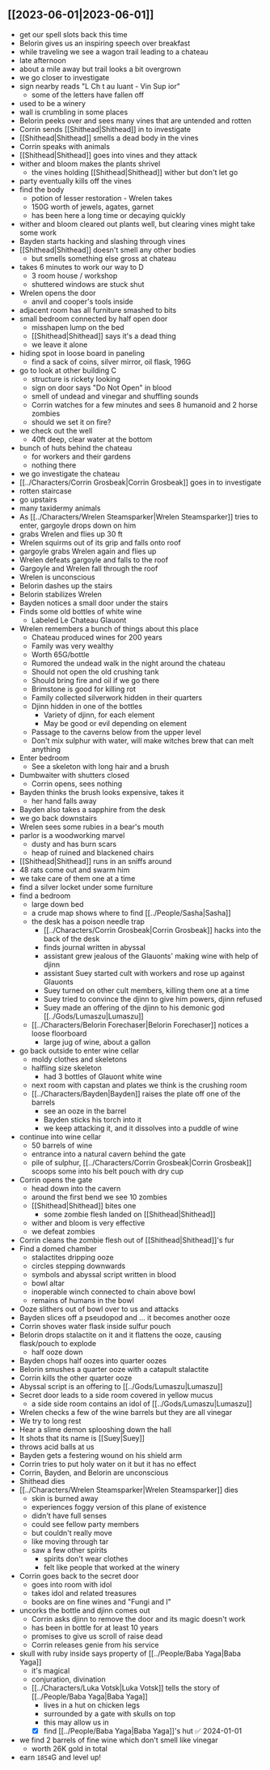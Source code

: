 ## [[2023-06-01|2023-06-01]]
- get our spell slots back this time
- Belorin gives us an inspiring speech over breakfast
- while traveling we see a wagon trail leading to a chateau
- late afternoon
- about a mile away but trail looks a bit overgrown
- we go closer to investigate
- sign nearby reads "L Ch t au luant - Vin Sup ior"
	- some of the letters have fallen off
- used to be a winery
- wall is crumbling in some places
- Belorin peeks over and sees many vines that are untended and rotten
- Corrin sends [[Shithead|Shithead]] in to investigate
- [[Shithead|Shithead]] smells a dead body in the vines
- Corrin speaks with animals
- [[Shithead|Shithead]] goes into vines and they attack
- wither and bloom makes the plants shrivel
	- the vines holding [[Shithead|Shithead]] wither but don't let go
- party eventually kills off the vines
- find the body
	- potion of lesser restoration - Wrelen takes
	- 150G worth of jewels, agates, garnet
	- has been here a long time or decaying quickly
- wither and bloom cleared out plants well, but clearing vines might take some work
- Bayden starts hacking and slashing through vines
- [[Shithead|Shithead]] doesn't smell any other bodies
	- but smells something else gross at chateau
- takes 6 minutes to work our way to D
	- 3 room house / workshop
	- shuttered windows are stuck shut
- Wrelen opens the door
	- anvil and cooper's tools inside
- adjacent room has all furniture smashed to bits
- small bedroom connected by half open door
	- misshapen lump on the bed
	- [[Shithead|Shithead]] says it's a dead thing
	- we leave it alone
- hiding spot in loose board in paneling
	- find a sack of coins, silver mirror, oil flask, 196G
- go to look at other building C
	- structure is rickety looking
	- sign on door says "Do Not Open" in blood
	- smell of undead and vinegar and shuffling sounds
	- Corrin watches for a few minutes and sees 8 humanoid and 2 horse zombies
	- should we set it on fire?
- we check out the well
	- 40ft deep, clear water at the bottom
- bunch of huts behind the chateau
	- for workers and their gardens
	- nothing there
- we go investigate the chateau
- [[../Characters/Corrin Grosbeak|Corrin Grosbeak]] goes in to investigate
- rotten staircase
- go upstairs
- many taxidermy animals
- As [[../Characters/Wrelen Steamsparker|Wrelen Steamsparker]] tries to enter, gargoyle drops down on him
- grabs Wrelen and flies up 30 ft
- Wrelen squirms out of its grip and falls onto roof
- gargoyle grabs Wrelen again and flies up
- Wrelen defeats gargoyle and falls to the roof
- Gargoyle and Wrelen fall through the roof
- Wrelen is unconscious
- Belorin dashes up the stairs
- Belorin stabilizes Wrelen
- Bayden notices a small door under the stairs
- Finds some old bottles of white wine
	- Labeled Le Chateau Glauont
- Wrelen remembers a bunch of things about this place
	- Chateau produced wines for 200 years
	- Family was very wealthy
	- Worth 65G/bottle
	- Rumored the undead walk in the night around the chateau
	- Should not open the old crushing tank
	- Should bring fire and oil if we go there
	- Brimstone is good for killing rot
	- Family collected silverwork hidden in their quarters
	- Djinn hidden in one of the bottles
		- Variety of djinn, for each element
		- May be good or evil depending on element
	- Passage to the caverns below from the upper level
	- Don't mix sulphur with water, will make witches brew that can melt anything
- Enter bedroom
	- See a skeleton with long hair and a brush
- Dumbwaiter with shutters closed
	- Corrin opens, sees nothing
- Bayden thinks the brush looks expensive, takes it
	- her hand falls away
- Bayden also takes a sapphire from the desk
- we go back downstairs
- Wrelen sees some rubies in a bear's mouth
- parlor is a woodworking marvel
	- dusty and has burn scars
	- heap of ruined and blackened chairs
- [[Shithead|Shithead]] runs in an sniffs around
- 48 rats come out and swarm him
- we take care of them one at a time
- find a silver locket under some furniture
- find a bedroom
	- large down bed
	- a crude map shows where to find [[../People/Sasha|Sasha]]
	- the desk has a poison needle trap
		- [[../Characters/Corrin Grosbeak|Corrin Grosbeak]] hacks into the back of the desk
		- finds journal written in abyssal
		- assistant grew jealous of the Glauonts' making wine with help of djinn
		- assistant Suey started cult with workers and rose up against Glauonts
		- Suey turned on other cult members, killing them one at a time
		- Suey tried to convince the djinn to give him powers, djinn refused
		- Suey made an offering of the djinn to his demonic god [[../Gods/Lumaszu|Lumaszu]]
	- [[../Characters/Belorin Forechaser|Belorin Forechaser]] notices a loose floorboard
		- large jug of wine, about a gallon
- go back outside to enter wine cellar
	- moldy clothes and skeletons
	- halfling size skeleton
		- had 3 bottles of Glauont white wine
	- next room with capstan and plates we think is the crushing room
	- [[../Characters/Bayden|Bayden]] raises the plate off one of the barrels
		- see an ooze in the barrel
		- Bayden sticks his torch into it
		- we keep attacking it, and it dissolves into a puddle of wine
- continue into wine cellar
	- 50 barrels of wine
	- entrance into a natural cavern behind the gate
	- pile of sulphur, [[../Characters/Corrin Grosbeak|Corrin Grosbeak]] scoops some into his belt pouch with dry cup
- Corrin opens the gate
	- head down into the cavern
	- around the first bend we see 10 zombies
	- [[Shithead|Shithead]] bites one
		- some zombie flesh landed on [[Shithead|Shithead]]
	- wither and bloom is very effective
	- we defeat zombies
- Corrin cleans the zombie flesh out of [[Shithead|Shithead]]'s fur
- Find a domed chamber
	- stalactites dripping ooze
	- circles stepping downwards
	- symbols and abyssal script written in blood
	- bowl altar
	- inoperable winch connected to chain above bowl
	- remains of humans in the bowl
- Ooze slithers out of bowl over to us and attacks
- Bayden slices off a pseudopod and ... it becomes another ooze
- Corrin shoves water flask inside sulfur pouch
- Belorin drops stalactite on it and it flattens the ooze, causing flask/pouch to explode
	- half ooze down
- Bayden chops half oozes into quarter oozes
- Belorin smushes a quarter ooze with a catapult stalactite
- Corrin kills the other quarter ooze
- Abyssal script is an offering to [[../Gods/Lumaszu|Lumaszu]]
- Secret door leads to a side room covered in yellow mucus
	- a side side room contains an idol of [[../Gods/Lumaszu|Lumaszu]]
- Wrelen checks a few of the wine barrels but they are all vinegar
- We try to long rest
- Hear a slime demon splooshing down the hall
- It shots that its name is [[Suey|Suey]]
- throws acid balls at us
- Bayden gets a festering wound on his shield arm
- Corrin tries to put holy water on it but it has no effect
- Corrin, Bayden, and Belorin are unconscious
- Shithead dies
- [[../Characters/Wrelen Steamsparker|Wrelen Steamsparker]] dies
	- skin is burned away
	- experiences foggy version of this plane of existence
	- didn't have full senses
	- could see fellow party members
	- but couldn't really move
	- like moving through tar
	- saw a few other spirits
		- spirits don't wear clothes
		- felt like people that worked at the winery
- Corrin goes back to the secret door
	- goes into room with idol
	- takes idol and related treasures
	- books are on fine wines and "Fungi and I"
- uncorks the bottle and djinn comes out
	- Corrin asks djinn to remove the door and its magic doesn't work
	- has been in bottle for at least 10 years
	- promises to give us scroll of raise dead
	- Corrin releases genie from his service
- skull with ruby inside says property of [[../People/Baba Yaga|Baba Yaga]]
	- it's magical
	- conjuration, divination
	- [[../Characters/Luka Votsk|Luka Votsk]] tells the story of [[../People/Baba Yaga|Baba Yaga]]
		- lives in a hut on chicken legs
		- surrounded by a gate with skulls on top
		- this may allow us in
		- [x] find [[../People/Baba Yaga|Baba Yaga]]'s hut ✅ 2024-01-01
- we find 2 barrels of fine wine which don't smell like vinegar
	- worth 26K gold in total
- earn `1854`G and level up!